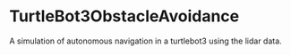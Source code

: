 # TurtleBot3ObstacleAvoidance
A simulation of autonomous navigation in a turtlebot3 using the lidar data. 

